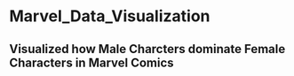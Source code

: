 # Marvel_Data_Visualization
## Visualized how Male Charcters dominate Female Characters in Marvel Comics
